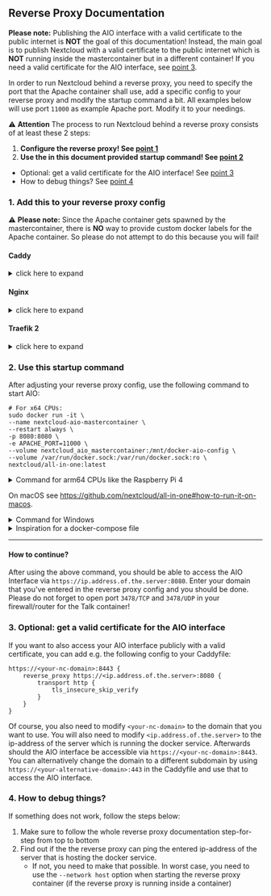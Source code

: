 ## Reverse Proxy Documentation

**Please note:** Publishing the AIO interface with a valid certificate to the public internet is **NOT** the goal of this documentation! Instead, the main goal is to publish Nextcloud with a valid certificate to the public internet which is **NOT** running inside the mastercontainer but in a different container! If you need a valid certificate for the AIO interface, see [point 3](#3-optional-get-a-valid-certificate-for-the-aio-interface). 

In order to run Nextcloud behind a reverse proxy, you need to specify the port that the Apache container shall use, add a specific config to your reverse proxy and modify the startup command a bit. All examples below will use port `11000` as example Apache port. Modify it to your needings.

⚠ **Attention** The process to run Nextcloud behind a reverse proxy consists of at least these 2 steps:
1. **Configure the reverse proxy! See [point 1](#1-add-this-to-your-reverse-proxy-config)**
1. **Use the in this document provided startup command! See [point 2](#2-use-this-startup-command)**
- Optional: get a valid certificate for the AIO interface! See [point 3](#3-optional-get-a-valid-certificate-for-the-aio-interface)
- How to debug things? See [point 4](#4-how-to-debug-things)

### 1. Add this to your reverse proxy config

⚠ **Please note:** Since the Apache container gets spawned by the mastercontainer, there is **NO** way to provide custom docker labels for the Apache container. So please do not attempt to do this because you will fail!

#### Caddy

<details>

<summary>click here to expand</summary>

Add this to your Caddyfile:

```
https://<your-nc-domain>:443 {
    header Strict-Transport-Security max-age=31536000;
    reverse_proxy <ip.address.of.the.server>:11000
}
```

Of course you need to modify `<your-nc-domain>` to the domain on which you want to run Nextcloud. Also you need to modify `<ip.address.of.the.server>` to the ip-address of the server which is running the docker service.

</details>

#### Nginx

<details>

<summary>click here to expand</summary>

**Disclaimer:** the config below is not working 100% correctly, yet. See e.g. https://github.com/nextcloud/all-in-one/issues/450, https://github.com/nextcloud/all-in-one/issues/447 and https://github.com/nextcloud/all-in-one/issues/491. Improvements to it are very welcome!

Add this to you nginx config:

```
location / {
        proxy_pass http://<ip.address.of.the.server>:11000;
        proxy_set_header X-Real-IP $remote_addr;
        proxy_set_header Host $host;
        proxy_set_header X-Forwarded-For $proxy_add_x_forwarded_for;

        # Websocket
        proxy_http_version 1.1;
        proxy_set_header Upgrade $http_upgrade;
        proxy_set_header Connection $connection_upgrade;
    }
```

Of course SSL needs to be set up as well e.g. by using certbot and your domain must be also added inside the nginx config. You will also need to modify `<ip.address.of.the.server>` to the ip-address of the server which is running the docker service.

</details>

#### Traefik 2

<details>

<summary>click here to expand</summary>

**Disclaimer:** It might be possible that the config below is not working 100% correctly, yet. Improvements to it are very welcome!

Add a `nc.toml` to the Treafik rules folder with the following content:

```toml
[http.routers]
    [http.routers.nc-rtr]
        entryPoints = ["https"]
        rule = "Host(<your-nc-domain>)"
        service = "nc-svc"
        middlewares = ["chain-no-auth"]
        [http.routers.nc-rtr.tls]
            certresolver = "le"

[http.services]
    [http.services.nc-svc]
        [http.services.nc-svc.loadBalancer]
            passHostHeader = true
            [[http.services.nc-svc.loadBalancer.servers]]
                url = "http://<ip.address.of.the.server>:11000"
```

Of course you need to modify `<your-nc-domain>` to the domain on which you want to run Nextcloud. You will also need to modify `<ip.address.of.the.server>` to the ip-address of the server which is running the docker service.

</details>

### 2. Use this startup command

After adjusting your reverse proxy config, use the following command to start AIO:

```
# For x64 CPUs:
sudo docker run -it \
--name nextcloud-aio-mastercontainer \
--restart always \
-p 8080:8080 \
-e APACHE_PORT=11000 \
--volume nextcloud_aio_mastercontainer:/mnt/docker-aio-config \
--volume /var/run/docker.sock:/var/run/docker.sock:ro \
nextcloud/all-in-one:latest
```

<details>

<summary>Command for arm64 CPUs like the Raspberry Pi 4</summary>

```
# For arm64 CPUs:
sudo docker run -it \
--name nextcloud-aio-mastercontainer \
--restart always \
-p 8080:8080 \
-e APACHE_PORT=11000 \
--volume nextcloud_aio_mastercontainer:/mnt/docker-aio-config \
--volume /var/run/docker.sock:/var/run/docker.sock:ro \
nextcloud/all-in-one:latest-arm64
```

</details>

On macOS see https://github.com/nextcloud/all-in-one#how-to-run-it-on-macos.

<details>

<summary>Command for Windows</summary>

```
docker run -it ^
--name nextcloud-aio-mastercontainer ^
--restart always ^
-p 8080:8080 ^
-e APACHE_PORT=11000 ^
--volume nextcloud_aio_mastercontainer:/mnt/docker-aio-config ^
--volume //var/run/docker.sock:/var/run/docker.sock:ro ^
nextcloud/all-in-one:latest
```

</details>

<details>

<summary>Inspiration for a docker-compose file</summary>

Simply translate the docker run command into a docker-compose file. You can have a look at [this file](https://github.com/nextcloud/all-in-one/blob/main/docker-compose.yml) for some inspiration but you will need to modify it either way.

</details>

---

#### How to continue? 
After using the above command, you should be able to access the AIO Interface via `https://ip.address.of.the.server:8080`. Enter your domain that you've entered in the reverse proxy config and you should be done. Please do not forget to open port `3478/TCP` and `3478/UDP` in your firewall/router for the Talk container!

### 3. Optional: get a valid certificate for the AIO interface

If you want to also access your AIO interface publicly with a valid certificate, you can add e.g. the following config to your Caddyfile:

```
https://<your-nc-domain>:8443 {
    reverse_proxy https://<ip.address.of.the.server>:8080 {
        transport http {
            tls_insecure_skip_verify
        }
    }
}
```

Of course, you also need to modify `<your-nc-domain>` to the domain that you want to use. You will also need to modify `<ip.address.of.the.server>` to the ip-address of the server which is running the docker service.
Afterwards should the AIO interface be accessible via `https://<your-nc-domain>:8443`. You can alternatively change the domain to a different subdomain by using `https://<your-alternative-domain>:443` in the Caddyfile and use that to access the AIO interface.

### 4. How to debug things?
If something does not work, follow the steps below:
1. Make sure to follow the whole reverse proxy documentation step-for-step from top to bottom
1. Find out if the the reverse proxy can ping the entered ip-address of the server that is hosting the docker service.
    - If not, you need to make that possible. In worst case, you need to use the `--network host` option when starting the reverse proxy container (if the reverse proxy is running inside a container)

